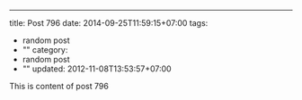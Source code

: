 ---
title: Post 796
date: 2014-09-25T11:59:15+07:00
tags:
  - random post
  - ""
category:
  - random post
  - ""
updated: 2012-11-08T13:53:57+07:00

This is content of post 796
